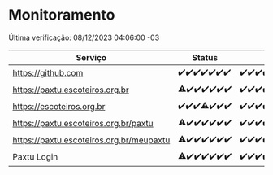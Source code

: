 # Monitoramento

Última verificação: 08/12/2023 04:06:00 -03

|Serviço|Status|Últimas 24h|
|---|---|---|
|https://github.com|<span title="2023-12-01: OK=24">✔️</span><span title="2023-12-02: OK=24">✔️</span><span title="2023-12-03: OK=24">✔️</span><span title="2023-12-04: OK=24">✔️</span><span title="2023-12-05: OK=24">✔️</span><span title="2023-12-06: OK=23">✔️</span><span title="2023-12-07: OK=7">✔️</span>|<span title="07/12/2023 04:06:00 -03 : 200">✔️</span><span title="07/12/2023 05:08:00 -03 : 200">✔️</span><span title="07/12/2023 06:06:00 -03 : 200">✔️</span><span title="07/12/2023 07:07:00 -03 : 200">✔️</span><span title="07/12/2023 08:04:00 -03 : 200">✔️</span><span title="07/12/2023 09:11:00 -03 : 200">✔️</span><span title="07/12/2023 10:09:00 -03 : 200">✔️</span><span title="07/12/2023 11:06:00 -03 : 200">✔️</span><span title="07/12/2023 12:06:00 -03 : 200">✔️</span><span title="07/12/2023 13:08:00 -03 : 200">✔️</span><span title="07/12/2023 14:05:00 -03 : 200">✔️</span><span title="07/12/2023 15:08:00 -03 : 200">✔️</span><span title="07/12/2023 16:03:00 -03 : 200">✔️</span><span title="07/12/2023 17:07:00 -03 : 200">✔️</span><span title="07/12/2023 18:04:00 -03 : 200">✔️</span><span title="07/12/2023 19:05:00 -03 : 200">✔️</span><span title="07/12/2023 20:06:00 -03 : 200">✔️</span><span title="07/12/2023 21:31:00 -03 : 200">✔️</span><span title="07/12/2023 22:48:00 -03 : 200">✔️</span><span title="07/12/2023 23:21:00 -03 : 200">✔️</span><span title="08/12/2023 00:07:00 -03 : 200">✔️</span><span title="08/12/2023 01:08:00 -03 : 200">✔️</span><span title="08/12/2023 02:06:00 -03 : 200">✔️</span><span title="08/12/2023 03:08:00 -03 : 200">✔️</span><span title="08/12/2023 04:06:00 -03 : 200">✔️</span>|
|https://paxtu.escoteiros.org.br|<span title="2023-12-01: OK=23, Falhas=1">⚠️</span><span title="2023-12-02: OK=24">✔️</span><span title="2023-12-03: OK=24">✔️</span><span title="2023-12-04: OK=24">✔️</span><span title="2023-12-05: OK=24">✔️</span><span title="2023-12-06: OK=23">✔️</span><span title="2023-12-07: OK=7">✔️</span>|<span title="07/12/2023 04:06:00 -03 : 200">✔️</span><span title="07/12/2023 05:08:00 -03 : 200">✔️</span><span title="07/12/2023 06:06:00 -03 : 200">✔️</span><span title="07/12/2023 07:07:00 -03 : 200">✔️</span><span title="07/12/2023 08:04:00 -03 : 200">✔️</span><span title="07/12/2023 09:11:00 -03 : 200">✔️</span><span title="07/12/2023 10:09:00 -03 : 200">✔️</span><span title="07/12/2023 11:06:00 -03 : 200">✔️</span><span title="07/12/2023 12:06:00 -03 : 200">✔️</span><span title="07/12/2023 13:08:00 -03 : 200">✔️</span><span title="07/12/2023 14:05:00 -03 : 200">✔️</span><span title="07/12/2023 15:08:00 -03 : 200">✔️</span><span title="07/12/2023 16:03:00 -03 : 200">✔️</span><span title="07/12/2023 17:07:00 -03 : 200">✔️</span><span title="07/12/2023 18:04:00 -03 : 200">✔️</span><span title="07/12/2023 19:05:00 -03 : 200">✔️</span><span title="07/12/2023 20:06:00 -03 : 200">✔️</span><span title="07/12/2023 21:31:00 -03 : 200">✔️</span><span title="07/12/2023 22:48:00 -03 : 200">✔️</span><span title="07/12/2023 23:21:00 -03 : 200">✔️</span><span title="08/12/2023 00:07:00 -03 : 200">✔️</span><span title="08/12/2023 01:08:00 -03 : 200">✔️</span><span title="08/12/2023 02:06:00 -03 : 200">✔️</span><span title="08/12/2023 03:08:00 -03 : 200">✔️</span><span title="08/12/2023 04:06:00 -03 : 200">✔️</span>|
|https://escoteiros.org.br|<span title="2023-12-01: OK=24">✔️</span><span title="2023-12-02: OK=24">✔️</span><span title="2023-12-03: OK=24">✔️</span><span title="2023-12-04: OK=23, Falhas=1">⚠️</span><span title="2023-12-05: OK=24">✔️</span><span title="2023-12-06: OK=23">✔️</span><span title="2023-12-07: OK=7">✔️</span>|<span title="07/12/2023 04:06:00 -03 : 200">✔️</span><span title="07/12/2023 05:08:00 -03 : 200">✔️</span><span title="07/12/2023 06:06:00 -03 : 200">✔️</span><span title="07/12/2023 07:07:00 -03 : 200">✔️</span><span title="07/12/2023 08:04:00 -03 : 200">✔️</span><span title="07/12/2023 09:11:00 -03 : 200">✔️</span><span title="07/12/2023 10:09:00 -03 : 200">✔️</span><span title="07/12/2023 11:06:00 -03 : 200">✔️</span><span title="07/12/2023 12:06:00 -03 : 200">✔️</span><span title="07/12/2023 13:08:00 -03 : 200">✔️</span><span title="07/12/2023 14:05:00 -03 : 200">✔️</span><span title="07/12/2023 15:08:00 -03 : 200">✔️</span><span title="07/12/2023 16:03:00 -03 : 200">✔️</span><span title="07/12/2023 17:07:00 -03 : 200">✔️</span><span title="07/12/2023 18:04:00 -03 : 200">✔️</span><span title="07/12/2023 19:05:00 -03 : 200">✔️</span><span title="07/12/2023 20:06:00 -03 : 200">✔️</span><span title="07/12/2023 21:31:00 -03 : 200">✔️</span><span title="07/12/2023 22:48:00 -03 : 200">✔️</span><span title="07/12/2023 23:21:00 -03 : 200">✔️</span><span title="08/12/2023 00:07:00 -03 : 200">✔️</span><span title="08/12/2023 01:08:00 -03 : 200">✔️</span><span title="08/12/2023 02:06:00 -03 : 200">✔️</span><span title="08/12/2023 03:08:00 -03 : 200">✔️</span><span title="08/12/2023 04:06:00 -03 : 200">✔️</span>|
|https://paxtu.escoteiros.org.br/paxtu|<span title="2023-12-01: OK=23, Falhas=1">⚠️</span><span title="2023-12-02: OK=24">✔️</span><span title="2023-12-03: OK=24">✔️</span><span title="2023-12-04: OK=24">✔️</span><span title="2023-12-05: OK=24">✔️</span><span title="2023-12-06: OK=23">✔️</span><span title="2023-12-07: OK=7">✔️</span>|<span title="07/12/2023 04:06:00 -03 : 200">✔️</span><span title="07/12/2023 05:08:00 -03 : 200">✔️</span><span title="07/12/2023 06:06:00 -03 : 200">✔️</span><span title="07/12/2023 07:07:00 -03 : 200">✔️</span><span title="07/12/2023 08:04:00 -03 : 200">✔️</span><span title="07/12/2023 09:11:00 -03 : 200">✔️</span><span title="07/12/2023 10:09:00 -03 : 200">✔️</span><span title="07/12/2023 11:06:00 -03 : 200">✔️</span><span title="07/12/2023 12:06:00 -03 : 200">✔️</span><span title="07/12/2023 13:08:00 -03 : 200">✔️</span><span title="07/12/2023 14:05:00 -03 : 200">✔️</span><span title="07/12/2023 15:08:00 -03 : 200">✔️</span><span title="07/12/2023 16:03:00 -03 : 200">✔️</span><span title="07/12/2023 17:07:00 -03 : 200">✔️</span><span title="07/12/2023 18:04:00 -03 : 200">✔️</span><span title="07/12/2023 19:05:00 -03 : 200">✔️</span><span title="07/12/2023 20:06:00 -03 : 200">✔️</span><span title="07/12/2023 21:31:00 -03 : 200">✔️</span><span title="07/12/2023 22:48:00 -03 : 200">✔️</span><span title="07/12/2023 23:21:00 -03 : 200">✔️</span><span title="08/12/2023 00:07:00 -03 : 200">✔️</span><span title="08/12/2023 01:08:00 -03 : 200">✔️</span><span title="08/12/2023 02:06:00 -03 : 200">✔️</span><span title="08/12/2023 03:08:00 -03 : 200">✔️</span><span title="08/12/2023 04:06:00 -03 : 200">✔️</span>|
|https://paxtu.escoteiros.org.br/meupaxtu|<span title="2023-12-01: OK=23, Falhas=1">⚠️</span><span title="2023-12-02: OK=24">✔️</span><span title="2023-12-03: OK=24">✔️</span><span title="2023-12-04: OK=24">✔️</span><span title="2023-12-05: OK=24">✔️</span><span title="2023-12-06: OK=23">✔️</span><span title="2023-12-07: OK=7">✔️</span>|<span title="07/12/2023 04:06:00 -03 : 200">✔️</span><span title="07/12/2023 05:08:00 -03 : 200">✔️</span><span title="07/12/2023 06:06:00 -03 : 200">✔️</span><span title="07/12/2023 07:07:00 -03 : 200">✔️</span><span title="07/12/2023 08:04:00 -03 : 200">✔️</span><span title="07/12/2023 09:11:00 -03 : 200">✔️</span><span title="07/12/2023 10:09:00 -03 : 200">✔️</span><span title="07/12/2023 11:06:00 -03 : 200">✔️</span><span title="07/12/2023 12:06:00 -03 : 200">✔️</span><span title="07/12/2023 13:08:00 -03 : 200">✔️</span><span title="07/12/2023 14:05:00 -03 : 200">✔️</span><span title="07/12/2023 15:08:00 -03 : 200">✔️</span><span title="07/12/2023 16:03:00 -03 : 200">✔️</span><span title="07/12/2023 17:07:00 -03 : 200">✔️</span><span title="07/12/2023 18:04:00 -03 : 200">✔️</span><span title="07/12/2023 19:05:00 -03 : 200">✔️</span><span title="07/12/2023 20:06:00 -03 : 200">✔️</span><span title="07/12/2023 21:31:00 -03 : 200">✔️</span><span title="07/12/2023 22:48:00 -03 : 200">✔️</span><span title="07/12/2023 23:21:00 -03 : 200">✔️</span><span title="08/12/2023 00:07:00 -03 : 200">✔️</span><span title="08/12/2023 01:08:00 -03 : 200">✔️</span><span title="08/12/2023 02:06:00 -03 : 200">✔️</span><span title="08/12/2023 03:08:00 -03 : 200">✔️</span><span title="08/12/2023 04:06:00 -03 : 200">✔️</span>|
|Paxtu Login|<span title="2023-12-01: OK=23, Falhas=1">⚠️</span><span title="2023-12-02: OK=24">✔️</span><span title="2023-12-03: OK=24">✔️</span><span title="2023-12-04: OK=24">✔️</span><span title="2023-12-05: OK=24">✔️</span><span title="2023-12-06: OK=23">✔️</span><span title="2023-12-07: OK=7">✔️</span>|<span title="07/12/2023 04:06:00 -03 : 200">✔️</span><span title="07/12/2023 05:08:00 -03 : 200">✔️</span><span title="07/12/2023 06:06:00 -03 : 200">✔️</span><span title="07/12/2023 07:07:00 -03 : 200">✔️</span><span title="07/12/2023 08:04:00 -03 : 200">✔️</span><span title="07/12/2023 09:11:00 -03 : 200">✔️</span><span title="07/12/2023 10:09:00 -03 : 200">✔️</span><span title="07/12/2023 11:06:00 -03 : 200">✔️</span><span title="07/12/2023 12:06:00 -03 : 200">✔️</span><span title="07/12/2023 13:08:00 -03 : 200">✔️</span><span title="07/12/2023 14:05:00 -03 : 200">✔️</span><span title="07/12/2023 15:08:00 -03 : 200">✔️</span><span title="07/12/2023 16:03:00 -03 : 200">✔️</span><span title="07/12/2023 17:07:00 -03 : 200">✔️</span><span title="07/12/2023 18:04:00 -03 : 200">✔️</span><span title="07/12/2023 19:05:00 -03 : 200">✔️</span><span title="07/12/2023 20:06:00 -03 : 200">✔️</span><span title="07/12/2023 21:31:00 -03 : 200">✔️</span><span title="07/12/2023 22:48:00 -03 : 200">✔️</span><span title="07/12/2023 23:21:00 -03 : 200">✔️</span><span title="08/12/2023 00:07:00 -03 : 200">✔️</span><span title="08/12/2023 01:08:00 -03 : 200">✔️</span><span title="08/12/2023 02:06:00 -03 : 200">✔️</span><span title="08/12/2023 03:08:00 -03 : 200">✔️</span><span title="08/12/2023 04:06:00 -03 : 200">✔️</span>|
